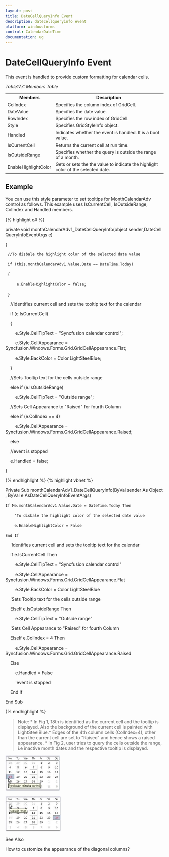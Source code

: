 ```yaml
---
layout: post
title: DateCellQueryInfo Event
description: datecellqueryinfo event
platform: windowsforms
control: CalendarDateTime
documentation: ug
---
```

# DateCellQueryInfo Event

This event is handled to provide custom formatting for calendar cells. 

_Table177: Members Table_

<table>
<tr>
<th>
 Members</th><th>
Description</th></tr>
<tr>
<td>
ColIndex</td><td>
Specifies the column index of GridCell.</td></tr>
<tr>
<td>
DateValue</td><td>
Specifies the date value.</td></tr>
<tr>
<td>
RowIndex</td><td>
Specifies the row index of GridCell.</td></tr>
<tr>
<td>
Style</td><td>
Specifies GridStyleInfo object.</td></tr>
<tr>
<td>
Handled</td><td>
Indicates whether the event is handled. It is a bool value.</td></tr>
<tr>
<td>
IsCurrentCell</td><td>
Returns the current cell at run time.</td></tr>
<tr>
<td>
IsOutsideRange</td><td>
Specifies whether the query is outside the range of a month.</td></tr>
<tr>
<td>
EnableHighlightColor</td><td>
Gets or sets the the value to indicate the highlight color of the selected date.</td></tr>
</table>

## Example

You can use this style parameter to set tooltips for MonthCalendarAdv control as follows. This example uses IsCurrentCell, IsOutsideRange, ColIndex and Handled members.


{% highlight c#  %}


private void monthCalendarAdv1_DateCellQueryInfo(object sender,DateCellQueryInfoEventArgs e)

{

     //To disbale the highlight color of the selected date value

     if (this.monthCalendarAdv1.Value.Date == DateTime.Today)

     { 

         e.EnableHighlightColor = false;

     }



    //Identifies current cell and sets the tooltip text for the calendar

    if (e.IsCurrentCell)

    {

        e.Style.CellTipText = "Syncfusion calendar control";

        e.Style.CellAppearance = Syncfusion.Windows.Forms.Grid.GridCellAppearance.Flat;

        e.Style.BackColor = Color.LightSteelBlue;

    }



    //Sets Tooltip text for the cells outside range

    else if (e.IsOutsideRange)

        e.Style.CellTipText = "Outside range";

    //Sets Cell Appearance to "Raised" for fourth Column

    else if (e.ColIndex == 4)

        e.Style.CellAppearance = Syncfusion.Windows.Forms.Grid.GridCellAppearance.Raised; 

    else

    //event is stopped

    e.Handled = false;

}


{% endhighlight  %}
{% highlight vbnet  %}




Private Sub monthCalendarAdv1_DateCellQueryInfo(ByVal sender As Object, ByVal e AsDateCellQueryInfoEventArgs)



    If Me.monthCalendarAdv1.Value.Date = DateTime.Today Then

        'To disbale the highlight color of the selected date value

        e.EnableHighlightColor = False

    End If



    'Identifies current cell and sets the tooltip text for the calendar

    If e.IsCurrentCell Then

        e.Style.CellTipText = "Syncfusion calendar control"

        e.Style.CellAppearance = Syncfusion.Windows.Forms.Grid.GridCellAppearance.Flat

        e.Style.BackColor = Color.LightSteelBlue

    'Sets Tooltip text for the cells outside range

    ElseIf e.IsOutsideRange Then

        e.Style.CellTipText = "Outside range"

    'Sets Cell Appearance to "Raised" for fourth Column

    ElseIf e.ColIndex = 4 Then

        e.Style.CellAppearance = Syncfusion.Windows.Forms.Grid.GridCellAppearance.Raised

    Else

        e.Handled = False

        'event is stopped

    End If

End Sub

{% endhighlight  %}

> Note: *  In Fig 1, 18th is identified as the current cell and the tooltip is displayed. Also the background of the current cell is painted with LightSteelBlue.*  Edges of the 4th column cells (ColIndex=4), other than the current cell are set to "Raised" and hence shows a raised appearance. *  In Fig 2, user tries to query the cells outside the range, i.e inactive month dates and the respective tooltip is displayed.

![](CalendarDateTime_images/Overview_img174.jpeg) 





![](CalendarDateTime_images/Overview_img175.jpeg) 



See Also

How to customize the appearance of the diagonal columns?
